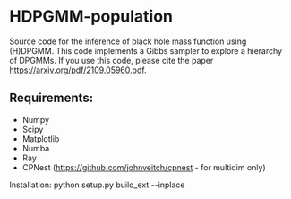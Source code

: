 # HDPGMM-population
Source code for the inference of black hole mass function using (H)DPGMM.
This code implements a Gibbs sampler to explore a hierarchy of DPGMMs.
If you use this code, please cite the paper https://arxiv.org/pdf/2109.05960.pdf.

## Requirements:
* Numpy
* Scipy
* Matplotlib
* Numba
* Ray
* CPNest (https://github.com/johnveitch/cpnest - for multidim only)

Installation: 
  python setup.py build_ext --inplace
